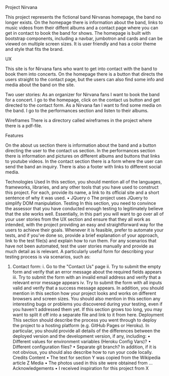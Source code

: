 Project Nirvana

This project represents the fictional band Nirvanas homepage, the band no longer exists. 
On the homepage there is information about the band, links to music videos from their diffent albums and a contact page where you can get in contact to book the band for shows.
The homepage is built with bootstrap components, including a navbar, jumbotron and cards and can be viewed on multiple screen sizes.
It is user friendly and has a color theme and style that fits the brand.


UX

This site is for Nirvana fans who want to get into contact with the band to book them into concerts. 
On the homepage there is a button that directs the users straight to the contact page, but the users can also find some info and media about the band on the site.

Two user stories:
As an organizer for Nirvana fans I want to book the band for a concert. I go to the homepage, click on the contact us button and get directed to the contact form.
As a Nirvana fan I want to find some media on the band. I go to the performances section and listen to their albums.

Wireframes
There is a directory called wireframes in the project where there is a pdf-file.


Features

On the about us section there is information about the band and a button directing the user to the contact us section.
In the performances section there is information and pictures on different albums and buttons that links to youtube videos. 
In the contact section there is a form where the user can send the band an inquiry. 
There is also a footer with links to different social media.



Technologies Used
In this section, you should mention all of the languages, frameworks, libraries, and any other tools that you have used 
to construct this project. For each, provide its name, a link to its official site and a short sentence of why it was used.
•	JQuery
o	The project uses JQuery to simplify DOM manipulation.
Testing
In this section, you need to convince the assessor that you have conducted enough testing to legitimately believe that the site works well. Essentially, in this part you will want to go over all of your user stories from the UX section and ensure that they all work as intended, with the project providing an easy and straightforward way for the users to achieve their goals.
Whenever it is feasible, prefer to automate your tests, and if you've done so, provide a brief explanation of your approach, link to the test file(s) and explain how to run them.
For any scenarios that have not been automated, test the user stories manually and provide as much detail as is relevant. A particularly useful form for describing your testing process is via scenarios, such as:
1.	Contact form:
i.	Go to the "Contact Us" page
ii.	Try to submit the empty form and verify that an error message about the required fields appears
iii.	Try to submit the form with an invalid email address and verify that a relevant error message appears
iv.	Try to submit the form with all inputs valid and verify that a success message appears.
In addition, you should mention in this section how your project looks and works on different browsers and screen sizes.
You should also mention in this section any interesting bugs or problems you discovered during your testing, even if you haven't addressed them yet.
If this section grows too long, you may want to split it off into a separate file and link to it from here.
Deployment
This section should describe the process you went through to deploy the project to a hosting platform (e.g. GitHub Pages or Heroku).
In particular, you should provide all details of the differences between the deployed version and the development version, if any, including:
•	Different values for environment variables (Heroku Config Vars)?
•	Different configuration files?
•	Separate git branch?
In addition, if it is not obvious, you should also describe how to run your code locally.
Credits
Content
•	The text for section Y was copied from the Wikipedia article Z
Media
•	The photos used in this site were obtained from ...
Acknowledgements
•	I received inspiration for this project from X
